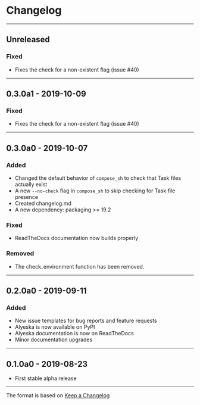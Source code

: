 # Changelog

---

## Unreleased

### Fixed

- Fixes the check for a non-existent flag (issue #40)

---

## 0.3.0a1 - 2019-10-09

### Fixed

- Fixes the check for a non-existent flag (issue #40)

---

## 0.3.0a0 - 2019-10-07

### Added

- Changed the default behavior of `compose_sh` to check that Task files actually exist
- A new `--no-check` flag in `compose_sh` to skip checking for Task file presence
- Created changelog.md
- A new dependency: packaging >= 19.2

### Fixed

- ReadTheDocs documentation now builds properly

### Removed

- The check_environment function has been removed.

---

## 0.2.0a0 - 2019-09-11

### Added

- New issue templates for bug reports and feature requests
- Alyeska is now available on PyPI
- Alyeska documentation is now on ReadTheDocs
- Minor documentation upgrades

---

## 0.1.0a0 - 2019-08-23

- First stable alpha release

---

[Unreleased]: https://github.com/Dynatrace/alyeska/tree/master
[0.2.0a0]: https://github.com/Dynatrace/alyeska/tree/v0.3.0a
[0.2.0a0]: https://github.com/Dynatrace/alyeska/tree/v0.2.0a
[0.1.0a0]: https://github.com/Dynatrace/alyeska/tree/v0.1.0a

The format is based on [Keep a Changelog](https://keepachangelog.com/en/1.0.0/)
